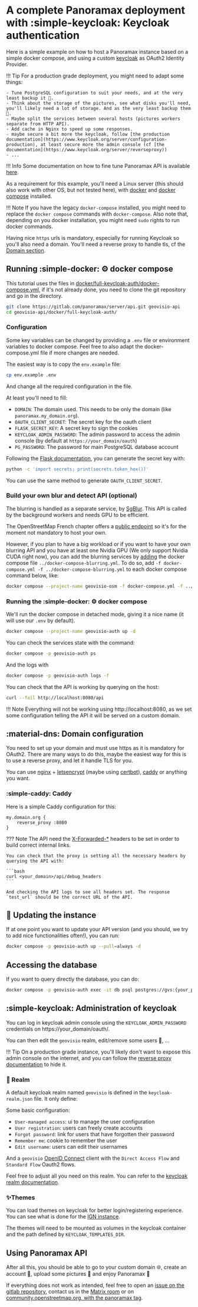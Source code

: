 # A complete Panoramax deployment with :simple-keycloak: Keycloak authentication


Here is a simple example on how to host a Panoramax instance based on a simple docker compose, and using a custom [keycloak](https://www.keycloak.org/) as OAuth2 Identity Provider.

!!! Tip
    For a production grade deployment, you might need to adapt some things:

    - Tune PostgreSQL configuration to suit your needs, and at the very least backup it 💾.
    - Think about the storage of the pictures, see what disks you'll need, you'll likely need a lot of storage. And as the very least backup them 💾.
    - Maybe split the services between several hosts (pictures workers separate from HTTP API).
    - Add cache in Nginx to speed up some responses.
    - maybe secure a bit more the keycloak, follow [the production documentation](https://www.keycloak.org/server/configuration-production), at least secure more the admin console (cf [the documentation](https://www.keycloak.org/server/reverseproxy))
    - ...

!!! Info
    Some documentation on how to fine tune Panoramax API is available [here](https://gitlab.com/panoramax/server/api/-/blob/develop/docs/install/settings.md).

As a requirement for this example, you'll need a Linux server (this should also work with other OS, but not tested here), with [docker](https://www.docker.com/) and [docker compose](https://docs.docker.com/compose/) installed.

!!! Note 
    If you have the legacy `docker-compose` installed, you might need to replace the `docker compose` commands with `docker-compose`. Also note that, depending on you docker installation, you might need `sudo` rights to run docker commands.

Having nice `https` urls is mandatory, especially for running Keycloak so you'll also need a domain. You'll need a reverse proxy to handle tls, cf the [Domain section](#domain-configuration).

## Running :simple-docker: :gear: docker compose

This tutorial uses the files in [docker/full-keycloak-auth/docker-compose.yml](https://gitlab.com/panoramax/server/api/-/blob/develop/docker/full-keycloak-auth/docker-compose.yml), if it's not already done, you need to clone the git repository and go in the directory.

```bash
git clone https://gitlab.com/panoramax/server/api.git geovisio-api
cd geovisio-api/docker/full-keycloak-auth/
```

### Configuration

Some key variables can be changed by providing a `.env` file or environment variables to docker compose. Feel free to also adapt the docker-compose.yml file if more changes are needed.

The easiest way is to copy the `env.example` file:

```bash
cp env.example .env
```

And change all the required configuration in the file.

At least you'll need to fill:

- `DOMAIN`: The domain used. This needs to be only the domain (like `panoramax.my_domain.org`).
- `OAUTH_CLIENT_SECRET`: The secret key for the oauth client
- `FLASK_SECRET_KEY`: A secret key to sign the cookies
- `KEYCLOAK_ADMIN_PASSWORD`: The admin password to access the admin console (by default at `https://your_domain/oauth`)
- `PG_PASSWORD`: The password for main PostgreSQL database account

Following the [Flask documentation](https://flask.palletsprojects.com/en/3.0.x/config/#SECRET_KEY), you can generate the secret key with:

```bash
python -c 'import secrets; print(secrets.token_hex())'
```

You can use the same method to generate `OAUTH_CLIENT_SECRET`.

### Build your own blur and detect API (optional)

The blurring is handled as a separate service, by [SgBlur](https://gitlab.com/panoramax/server/sgblur). This API is called by the background workers and needs GPU to be efficient.
    
The OpenStreetMap French chapter offers a [public endpoint](https://blur.panoramax.openstreetmap.fr) so it's for the moment not mandatory to host your own.

However, if you plan to have a big workload or if you want to have your own blurring API and you have at least one Nvidia GPU (We only support Nvidia CUDA right now), you can add the blurring services by [adding](https://docs.docker.com/compose/how-tos/multiple-compose-files/merge/) the docker compose file `../docker-compose-blurring.yml`. To do so, add `-f docker-compose.yml -f ../docker-compose-blurring.yml` to each docker compose command below, like:

```bash
docker compose --project-name geovisio-osm -f docker-compose.yml -f ../docker-compose-blurring.yml up -d
```

### Running the :simple-docker: :gear: docker compose

We'll run the docker compose in detached mode, giving it a nice name (it will use our `.env` by default).

```bash
docker compose --project-name geovisio-auth up -d
```

You can check the services state with the command:

```bash
docker compose -p geovisio-auth ps
```

And the logs with

```bash
docker compose -p geovisio-auth logs -f
```

You can check that the API is working by querying on the host:

```bash
curl --fail http://localhost:8080/api
```

!!! Note
    Everything will not be working using http://localhost:8080, as we set some configuration telling the API it will be served on a custom domain.

## :material-dns: Domain configuration

You need to set up your domain and must use https as it is mandatory for OAuth2. There are many ways to do this, maybe the easiest way for this is to use a reverse proxy, and let it handle TLS for you.

You can use [nginx](https://www.nginx.com/) + [letsencrypt](https://letsencrypt.org/fr/) (maybe using [certbot](https://certbot.eff.org/)), [caddy](https://caddyserver.com) or anything you want.

### :simple-caddy: Caddy

Here is a simple Caddy configuration for this:

```caddy
my.domain.org {
    reverse_proxy :8080
}
```

??? Note
    The API need the [X-Forwarded-*](https://developer.mozilla.org/en-US/docs/Web/HTTP/Headers/X-Forwarded-For) headers to be set in order to build correct internal links.
    
    You can check that the proxy is setting all the necessary headers by querying the API with:

    ```bash
    curl <your_domain>/api/debug_headers
    ```

    And checking the API logs to see all headers set. The response `test_url` should be the correct URL of the API.

## 🔄 Updating the instance

If at one point you want to update your API version (and you should, we try to add nice functionalities often!), you can run:

```bash
docker compose -p geovisio-auth up --pull=always -d
```

## Accessing the database

If you want to query directly the database, you can do:

```bash
docker compose -p geovisio-auth exec -it db psql postgres://gvs:{your_password}@db/geovisio
```

## :simple-keycloak: Administration of keycloak

You can log in keycloak admin console using the `KEYCLOAK_ADMIN_PASSWORD` credentials on https://your_domain/oauth/.

You can then edit the `geovisio` realm, edit/remove some users 👥, ...

!!! Tip
    On a production grade instance, you'll likely don't want to expose this admin console on the internet, and you can follow the [reverse proxy documentation](https://www.keycloak.org/server/reverseproxy) to hide it.

### 👑 Realm

A default keycloak realm named `geovisio` is defined in the `keycloak-realm.json` file. It only define:

Some basic configuration:

* `User-managed access`: ui to manage the user configuration
* `User registration`: users can freely create accounts
* `Forgot password`: link for users that have forgotten their password
* `Remember me`: cookie to remember the user
* `Edit username`: users can edit their usernames

And a `geovisio` [OpenID Connect](https://fr.wikipedia.org/wiki/OpenID_Connect) client with the `Direct Access Flow` and `Standard Flow` Oauth2 flows.

Feel free to adjust all you need on this realm. You can refer to the [keycloak realm documentation](https://www.keycloak.org/docs/latest/server_admin/#configuring-realms).

### ✨Themes

You can load themes on keycloak for better login/registering experience. You can see what is done for the [IGN instance](https://gitlab.com/panoramax/server/infra/keycloak-buildpack/-/tree/master/themes?ref_type=heads).

The themes will need to be mounted as volumes in the keycloak container and the path defined by `KEYCLOAK_TEMPLATES_DIR`.

## Using Panoramax API

After all this, you should be able to go to your custom domain 🌐, create an account 👤, upload some pictures 📸 and enjoy Panoramax 🎉

If everything does not work as intended, feel free to open an [issue on the gitlab repository](https://gitlab.com/panoramax/server/api/-/issues), contact us in the [Matrix room](https://matrix.to/#/#panoramax-general:matrix.org) or on [community.openstreetmap.org, with the panoramax tag](https://community.openstreetmap.org/tag/panoramax).
